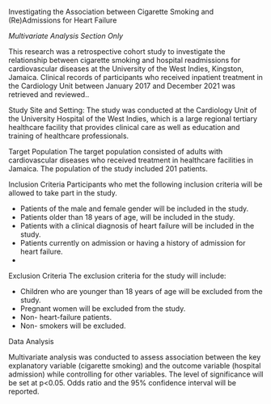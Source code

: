 Investigating the Association between Cigarette Smoking and (Re)Admissions for Heart Failure

*Multivariate Analysis Section Only*

This research was a retrospective cohort study to investigate the relationship between cigarette smoking and hospital readmissions for cardiovascular diseases at the University of the West Indies, Kingston, Jamaica. Clinical records of participants who received inpatient treatment in the Cardiology Unit between January 2017 and December 2021 was retrieved and reviewed..

Study Site and Setting:
The study was conducted at the Cardiology Unit of the University Hospital of the West Indies, which is a large regional tertiary healthcare facility that provides clinical care as well as education and training of healthcare professionals. 

Target Population
The target population consisted of adults with cardiovascular diseases who received treatment in healthcare facilities in Jamaica. The population of the study included 201 patients.


Inclusion Criteria
Participants who met the following inclusion criteria will be allowed to take part in the study.

-	Patients of the male and female gender will be included in the study. 
-	Patients older than 18 years of age, will be included in the study.
-	Patients with a clinical diagnosis of heart failure will be included in the study. 
-	Patients currently on admission or having a history of admission for heart failure.
-	

 
Exclusion Criteria 
The exclusion criteria for the study will include:
-	Children who are younger than 18 years of age will be excluded from the study. 
-	Pregnant women will be excluded from the study.
-	Non- heart-failure patients.
-	Non- smokers will be excluded.

Data Analysis

Multivariate analysis was conducted to assess association between the key explanatory variable (cigarette smoking) and the outcome variable (hospital admission) while controlling for other variables.
The level of significance will be set at p<0.05. Odds ratio and the 95% confidence interval will be reported. 





